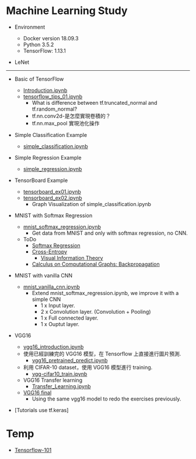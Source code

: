 # Machine Learning Study
* Environment
  * Docker version 18.09.3
  * Python 3.5.2  
  * TensorFlow: 1.13.1

* LeNet

---
* Basic of TensorFlow
  * [Introduction.ipynb](./Introduction.ipynb)
  * [tensorflow_tips_01.ipynb](./tensorflow_tips_01.ipynb)
    * What is difference between tf.truncated_normal and tf.random_normal?
    * tf.nn.conv2d-是怎麼實現卷積的？
    * tf.nn.max_pool 實現池化操作

* Simple Classification Example
  * [simple_classification.ipynb](simple_classification.ipynb)

* Simple Regression Example
  * [simple_regression.ipynb](simple_regression.ipynb)

* TensorBoard Example
  * [tensorboard_ex01.ipynb](tensorboard_ex01.ipynb) 
  * [tensorboard_ex02.ipynb](tensorboard_ex02.ipynb)
    * Graph Visualization of simple_classification.ipynb

* MNIST with Softmax Regression
  * [mnist_softmax_regression.ipynb](mnist_softmax_regression.ipynb)
    * Get data from MNIST and only with softmax regression, no CNN.
  * ToDo
    * [Softmax Regression](http://ufldl.stanford.edu/tutorial/supervised/SoftmaxRegression/)
    * [Cross-Entropy](https://ml-cheatsheet.readthedocs.io/en/latest/loss_functions.html)
      * [Visual Information Theory](https://colah.github.io/posts/2015-09-Visual-Information/)
    * [Calculus on Computational Graphs: Backpropagation](https://colah.github.io/posts/2015-08-Backprop/)

* MNIST with vanilla CNN
  * [mnist_vanilla_cnn.ipynb](mnist_vanilla_cnn.ipynb)
    * Extend mnist_softmax_regression.ipynb, we improve it with a simple CNN 
      * 1 x Input layer.
      * 2 x Convolution layer. (Convolution + Pooling)
      * 1 x Full connected layer.
      * 1 x Ouptut layer.

* VGG16
  * [vgg16_introduction.ipynb](vgg16/vgg16_introduction.ipynb)
  * 使用已經訓練完的 VGG16 模型，在 Tensorflow 上直接進行圖片預測.
    * [vgg16_pretrained_predict.ipynb](vgg16/vgg16_pretrained_predict.ipynb)
  * 利用 CIFAR-10 dataset，使用 VGG16 模型進行 training.
    * [vgg-cifar10_train.ipynb](vgg16/vgg-cifar10_train.ipynb)
  * VGG16 Transfer learning
    * [Transfer_Learning.ipynb](vgg16/transfer-learning/Transfer_Learning.ipynb)
  * [VGG16 final](vgg16/vgg16_final/README.md)
    * Using the same vgg16 model to redo the exercises previously.

* [Tutorials use tf.keras]

# Temp
* [Tensorflow-101](https://github.com/c1mone/Tensorflow-101)
